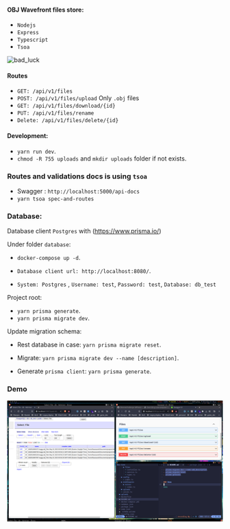 #### OBJ Wavefront files store:

- `Nodejs`
- `Express`
- `Typescript`
- `Tsoa`

![bad_luck](https://www.gifcen.com/wp-content/uploads/2021/06/meme-gif-4.gif)

#### Routes

- `GET: /api/v1/files`
- `POST: /api/v1/files/upload` Only `.obj` files
- `GET: /api/v1/files/download/{id}`
- `PUT: /api/v1/files/rename`
- `Delete: /api/v1/files/delete/{id}`


#### Development:

- `yarn run dev`.
- `chmod -R 755 uploads` and `mkdir uploads` folder if not exists.

### Routes and validations docs is using `tsoa`

- Swagger : `http://localhost:5000/api-docs`
- `yarn tsoa spec-and-routes`

### Database:

Database client  `Postgres` with (https://www.prisma.io/)

Under folder `database`:

- `docker-compose up -d`.

- `Database client url: http://localhost:8080/`.
- `System: Postgres` , `Username: test`, `Password: test`, `Database: db_test`

Project root: 

- `yarn prisma generate`.
- `yarn prisma migrate dev`.

Update migration schema:


- Rest database in case: `yarn prisma migrate reset`.

- Migrate: `yarn prisma migrate dev --name [description]`.

- Generate `prisma client`: `yarn prisma generate`.


### Demo

![demo](demo/3dversetest.png)
